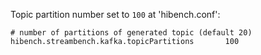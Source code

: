 Topic partition number set to `100` at 'hibench.conf': 
```
# number of partitions of generated topic (default 20)
hibench.streambench.kafka.topicPartitions       100
```
